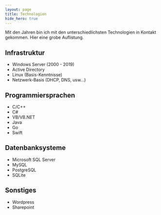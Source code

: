 ```yaml
---
layout: page
title: Technologien
hide_hero: true
---
```


Mit den Jahren bin ich mit den unterschiedlichsten Technologien in Kontakt gekommen. Hier eine grobe Auflistung. 

## Infrastruktur
- Windows Server (2000 - 2019)
- Active Directory 
- Linux (Basis-Kenntnisse)
- Netzwerk-Basis (DHCP, DNS, usw...)

## Programmiersprachen
- C/C++
- C#
- VB/VB.NET
- Java
- Go
- Swift

## Datenbanksysteme
- Microsoft SQL Server
- MySQL
- PostgreSQL
- SQLite

## Sonstiges
- Wordpress
- Sharepoint






